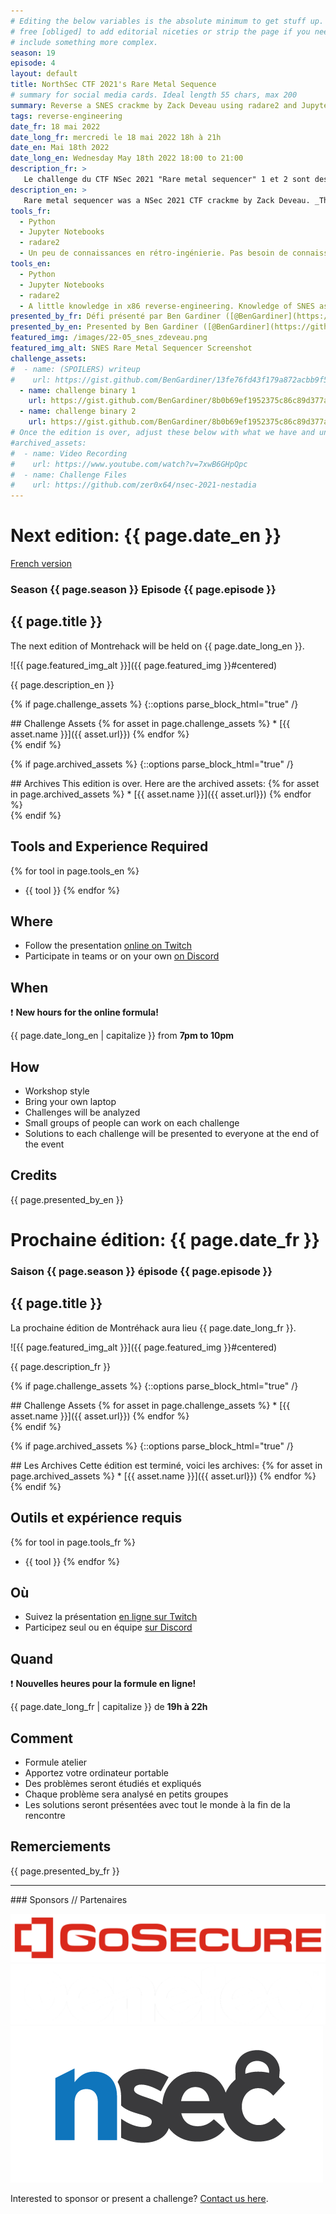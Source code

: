 ```yaml
---
# Editing the below variables is the absolute minimum to get stuff up. Feel
# free [obliged] to add editorial niceties or strip the page if you need to
# include something more complex.
season: 19
episode: 4
layout: default
title: NorthSec CTF 2021's Rare Metal Sequence
# summary for social media cards. Ideal length 55 chars, max 200
summary: Reverse a SNES crackme by Zack Deveau using radare2 and Jupyter Notebooks
tags: reverse-engineering
date_fr: 18 mai 2022
date_long_fr: mercredi le 18 mai 2022 18h à 21h
date_en: Mai 18th 2022
date_long_en: Wednesday May 18th 2022 18:00 to 21:00
description_fr: >
   Le challenge du CTF NSec 2021 "Rare metal sequencer" 1 et 2 sont des crackme par Zack Deveau. Zack a créé les challenges pour le Super Nintendo Entertainment System (SNES) et les participants devaient faire de la rétro-ingénierie pour trouver les entrées du joypad pour résoudre le défi. Nous allons voir comment utiliser radare2 pour le *reverse* en deux directions: par l'avant et par l'arrière (forward and backward). En prime, nous allons montrer comment on peut résoudre le défi d'échauffement du CTF du NSec 2022 *logically bonus flag*.
description_en: >
   Rare metal sequencer was a NSec 2021 CTF crackme by Zack Deveau. _This crackme_ runs on a Super Nintendo Entertainment System (SNES) and the required input is a sequence of SNES controller inputs. We will use radare2 to understand how the rare metal sequencers (levels 1 and 2) work. We will demonstrate the rerversing process with radare2 both forwards and backwards. As a bonus we will also do a bonus solve of the 2022 NSec warmup challenge logically bonus flag.
tools_fr:
  - Python
  - Jupyter Notebooks
  - radare2
  - Un peu de connaissances en rétro-ingénierie. Pas besoin de connaissance en assembleur SNES.
tools_en:
  - Python
  - Jupyter Notebooks
  - radare2
  - A little knowledge in x86 reverse-engineering. Knowledge of SNES assembly is **not** necessary
presented_by_fr: Défi présenté par Ben Gardiner ([@BenGardiner](https://github.com/BenGardiner)). Créé par Zack Deveau pour [NorthSec 2021](https://nsec.io/) ([@NorthSec_io](https://twitter.com/northsec_io)).
presented_by_en: Presented by Ben Gardiner ([@BenGardiner](https://github.com/BenGardiner)). Made by Zack Deveau for [NorthSec 2021](https://nsec.io/) ([@NorthSec_io](https://twitter.com/northsec_io)).
featured_img: /images/22-05_snes_zdeveau.png
featured_img_alt: SNES Rare Metal Sequencer Screenshot
challenge_assets:
#  - name: (SPOILERS) writeup
#    url: https://gist.github.com/BenGardiner/13fe76fd43f179a872acbb9f5729eb2c
  - name: challenge binary 1
    url: https://gist.github.com/BenGardiner/8b0b69ef1952375c86c89d377a4f8319#file-sequence_1-smc
  - name: challenge binary 2
    url: https://gist.github.com/BenGardiner/8b0b69ef1952375c86c89d377a4f8319#file-sequence_2-smc
# Once the edition is over, adjust these below with what we have and uncomment
#archived_assets:
#  - name: Video Recording
#    url: https://www.youtube.com/watch?v=7xwB6GHpQpc
#  - name: Challenge Files
#    url: https://github.com/zer0x64/nsec-2021-nestadia
---
```


# Next edition: {{ page.date_en }}
[French version](#french)

### Season {{ page.season }} Episode {{ page.episode }}

## {{ page.title }}

The next edition of Montrehack will be held on {{ page.date_long_en }}.

![{{ page.featured_img_alt }}]({{ page.featured_img }}#centered)

{{ page.description_en }}

{% if page.challenge_assets %}
{::options parse_block_html="true" /}
<div class="assets">
## Challenge Assets
{% for asset in page.challenge_assets %}
* [{{ asset.name }}]({{ asset.url}})
{% endfor %}
</div>
{% endif %}

{% if page.archived_assets %}
{::options parse_block_html="true" /}
<div class="archives">
## Archives
This edition is over. Here are the archived assets:
{% for asset in page.archived_assets %}
* [{{ asset.name }}]({{ asset.url}})
{% endfor %}
</div>
{% endif %}

## Tools and Experience Required

{% for tool in page.tools_en %}
* {{ tool }}
{% endfor %}

## Where

* Follow the presentation [online on Twitch](https://twitch.tv/montrehack/)
* Participate in teams or on your own [on Discord](https://discord.gg/4qfFwPX)

## When

:heavy_exclamation_mark: **New hours for the online formula!**

{{ page.date_long_en | capitalize }} from **7pm to 10pm**

## How

* Workshop style
* Bring your own laptop
* Challenges will be analyzed
* Small groups of people can work on each challenge
* Solutions to each challenge will be presented to everyone at the end of the event

## Credits

{{ page.presented_by_en }}

<a id="french"></a>

# Prochaine édition: {{ page.date_fr }}

### Saison {{ page.season }} épisode {{ page.episode }}

## {{ page.title }}

La prochaine édition de Montréhack aura lieu {{ page.date_long_fr }}.

![{{ page.featured_img_alt }}]({{ page.featured_img }}#centered)

{{ page.description_fr }}

{% if page.challenge_assets %}
{::options parse_block_html="true" /}
<div class="assets">
## Challenge Assets
{% for asset in page.challenge_assets %}
* [{{ asset.name }}]({{ asset.url}})
{% endfor %}
</div>
{% endif %}

{% if page.archived_assets %}
{::options parse_block_html="true" /}
<div class="archives">
## Les Archives
Cette édition est terminé, voici les archives:
{% for asset in page.archived_assets %}
* [{{ asset.name }}]({{ asset.url}})
{% endfor %}
</div>
{% endif %}

## Outils et expérience requis

{% for tool in page.tools_fr %}
* {{ tool }}
{% endfor %}

## Où

* Suivez la présentation [en ligne sur Twitch](https://twitch.tv/montrehack/)
* Participez seul ou en équipe [sur Discord](https://discord.gg/4qfFwPX)

## Quand

:heavy_exclamation_mark: **Nouvelles heures pour la formule en ligne!**

{{ page.date_long_fr | capitalize }} de **19h à 22h**

## Comment

* Formule atelier
* Apportez votre ordinateur portable
* Des problèmes seront étudiés et expliqués
* Chaque problème sera analysé en petits groupes
* Les solutions seront présentées avec tout le monde à la fin de la rencontre

## Remerciements

{{ page.presented_by_fr }}

<hr/>
### Sponsors // Partenaires


[![GoSecure](/images/sponsor_gosecure.png)](https://gosecure.net/)
[![Genetec](/images/sponsor_genetec.png)](https://www.genetec.com/)
[![NorthSec](/images/nsec_logo.png)](https://nsec.io/)

Interested to sponsor or present a challenge? [Contact us here](https://docs.google.com/forms/d/e/1FAIpQLSecc0vfe3pIwMJjIBCYW4G43ZwtagwVESu_qHKnglnBc3R3ww/viewform?usp=sf_link).
